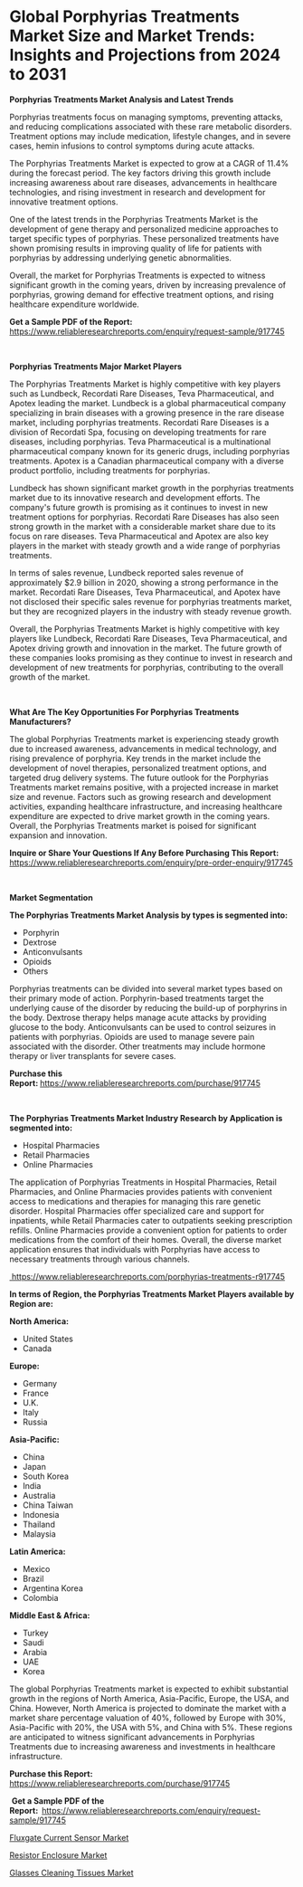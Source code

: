 <p><h1>Global Porphyrias Treatments Market Size and Market Trends: Insights and Projections from 2024 to 2031</h1></p><p><strong>Porphyrias Treatments Market Analysis and Latest Trends</strong></p>
<p><p>Porphyrias treatments focus on managing symptoms, preventing attacks, and reducing complications associated with these rare metabolic disorders. Treatment options may include medication, lifestyle changes, and in severe cases, hemin infusions to control symptoms during acute attacks.</p><p>The Porphyrias Treatments Market is expected to grow at a CAGR of 11.4% during the forecast period. The key factors driving this growth include increasing awareness about rare diseases, advancements in healthcare technologies, and rising investment in research and development for innovative treatment options.</p><p>One of the latest trends in the Porphyrias Treatments Market is the development of gene therapy and personalized medicine approaches to target specific types of porphyrias. These personalized treatments have shown promising results in improving quality of life for patients with porphyrias by addressing underlying genetic abnormalities.</p><p>Overall, the market for Porphyrias Treatments is expected to witness significant growth in the coming years, driven by increasing prevalence of porphyrias, growing demand for effective treatment options, and rising healthcare expenditure worldwide.</p></p>
<p><strong>Get a Sample PDF of the Report:&nbsp;</strong> <a href="https://www.reliableresearchreports.com/enquiry/request-sample/917745">https://www.reliableresearchreports.com/enquiry/request-sample/917745</a></p>
<p>&nbsp;</p>
<p><strong>Porphyrias Treatments Major Market Players</strong></p>
<p><p>The Porphyrias Treatments Market is highly competitive with key players such as Lundbeck, Recordati Rare Diseases, Teva Pharmaceutical, and Apotex leading the market. Lundbeck is a global pharmaceutical company specializing in brain diseases with a growing presence in the rare disease market, including porphyrias treatments. Recordati Rare Diseases is a division of Recordati Spa, focusing on developing treatments for rare diseases, including porphyrias. Teva Pharmaceutical is a multinational pharmaceutical company known for its generic drugs, including porphyrias treatments. Apotex is a Canadian pharmaceutical company with a diverse product portfolio, including treatments for porphyrias.</p><p>Lundbeck has shown significant market growth in the porphyrias treatments market due to its innovative research and development efforts. The company's future growth is promising as it continues to invest in new treatment options for porphyrias. Recordati Rare Diseases has also seen strong growth in the market with a considerable market share due to its focus on rare diseases. Teva Pharmaceutical and Apotex are also key players in the market with steady growth and a wide range of porphyrias treatments.</p><p>In terms of sales revenue, Lundbeck reported sales revenue of approximately $2.9 billion in 2020, showing a strong performance in the market. Recordati Rare Diseases, Teva Pharmaceutical, and Apotex have not disclosed their specific sales revenue for porphyrias treatments market, but they are recognized players in the industry with steady revenue growth.</p><p>Overall, the Porphyrias Treatments Market is highly competitive with key players like Lundbeck, Recordati Rare Diseases, Teva Pharmaceutical, and Apotex driving growth and innovation in the market. The future growth of these companies looks promising as they continue to invest in research and development of new treatments for porphyrias, contributing to the overall growth of the market.</p></p>
<p>&nbsp;</p>
<p><strong>What Are The Key Opportunities For Porphyrias Treatments Manufacturers?</strong></p>
<p><p>The global Porphyrias Treatments market is experiencing steady growth due to increased awareness, advancements in medical technology, and rising prevalence of porphyria. Key trends in the market include the development of novel therapies, personalized treatment options, and targeted drug delivery systems. The future outlook for the Porphyrias Treatments market remains positive, with a projected increase in market size and revenue. Factors such as growing research and development activities, expanding healthcare infrastructure, and increasing healthcare expenditure are expected to drive market growth in the coming years. Overall, the Porphyrias Treatments market is poised for significant expansion and innovation.</p></p>
<p><strong>Inquire or Share Your Questions If Any Before Purchasing This Report:</strong> <a href="https://www.reliableresearchreports.com/enquiry/pre-order-enquiry/917745">https://www.reliableresearchreports.com/enquiry/pre-order-enquiry/917745</a></p>
<p>&nbsp;</p>
<p><strong>Market Segmentation</strong></p>
<p><strong>The Porphyrias Treatments Market Analysis by types is segmented into:</strong></p>
<p><ul><li>Porphyrin</li><li>Dextrose</li><li>Anticonvulsants</li><li>Opioids</li><li>Others</li></ul></p>
<p><p>Porphyrias treatments can be divided into several market types based on their primary mode of action. Porphyrin-based treatments target the underlying cause of the disorder by reducing the build-up of porphyrins in the body. Dextrose therapy helps manage acute attacks by providing glucose to the body. Anticonvulsants can be used to control seizures in patients with porphyrias. Opioids are used to manage severe pain associated with the disorder. Other treatments may include hormone therapy or liver transplants for severe cases.</p></p>
<p><strong>Purchase this Report:&nbsp;</strong><a href="https://www.reliableresearchreports.com/purchase/917745">https://www.reliableresearchreports.com/purchase/917745</a></p>
<p>&nbsp;</p>
<p><strong>The Porphyrias Treatments Market Industry Research by Application is segmented into:</strong></p>
<p><ul><li>Hospital Pharmacies</li><li>Retail Pharmacies</li><li>Online Pharmacies</li></ul></p>
<p><p>The application of Porphyrias Treatments in Hospital Pharmacies, Retail Pharmacies, and Online Pharmacies provides patients with convenient access to medications and therapies for managing this rare genetic disorder. Hospital Pharmacies offer specialized care and support for inpatients, while Retail Pharmacies cater to outpatients seeking prescription refills. Online Pharmacies provide a convenient option for patients to order medications from the comfort of their homes. Overall, the diverse market application ensures that individuals with Porphyrias have access to necessary treatments through various channels.</p></p>
<p><a href="https://www.reliableresearchreports.com/porphyrias-treatments-r917745">&nbsp;https://www.reliableresearchreports.com/porphyrias-treatments-r917745</a></p>
<p><strong>In terms of Region, the Porphyrias Treatments Market Players available by Region are:</strong></p>
<p>
    <p> <strong> North America: </strong>
        <ul>
            <li>United States</li>
            <li>Canada</li>
        </ul>
        </p> 
    <p> <strong> Europe: </strong>
        <ul>
            <li>Germany</li>
            <li>France</li>
            <li>U.K.</li>
            <li>Italy</li>
            <li>Russia</li>
        </ul>
        </p> 
    <p> <strong> Asia-Pacific: </strong>
        <ul>
            <li>China</li>
            <li>Japan</li>
            <li>South Korea</li>
            <li>India</li>
            <li>Australia</li>
            <li>China Taiwan</li>
            <li>Indonesia</li>
            <li>Thailand</li>
            <li>Malaysia</li>
        </ul>
        </p> 
    <p> <strong> Latin America: </strong>
        <ul>
            <li>Mexico</li>
            <li>Brazil</li>
            <li>Argentina Korea</li>
            <li>Colombia</li>
        </ul>
        </p> 
    <p> <strong> Middle East & Africa: </strong>
        <ul>
            <li>Turkey</li>
            <li>Saudi</li>
            <li>Arabia</li>
            <li>UAE</li>
            <li>Korea</li>
        </ul>
    </p>
    </p>
<p><p>The global Porphyrias Treatments market is expected to exhibit substantial growth in the regions of North America, Asia-Pacific, Europe, the USA, and China. However, North America is projected to dominate the market with a market share percentage valuation of 40%, followed by Europe with 30%, Asia-Pacific with 20%, the USA with 5%, and China with 5%. These regions are anticipated to witness significant advancements in Porphyrias Treatments due to increasing awareness and investments in healthcare infrastructure.</p></p>
<p><strong>Purchase this Report: </strong><a href="https://www.reliableresearchreports.com/purchase/917745">https://www.reliableresearchreports.com/purchase/917745</a></p>
<p>&nbsp;<strong>Get a Sample PDF of the Report:&nbsp;&nbsp;</strong><a href="https://www.reliableresearchreports.com/enquiry/request-sample/917745">https://www.reliableresearchreports.com/enquiry/request-sample/917745</a></p>
<p><strong></strong></p>
<p><p><a href="https://www.linkedin.com/pulse/fluxgate-current-sensor-market-competitive-analysis-bmbhc">Fluxgate Current Sensor Market</a></p><p><a href="https://www.linkedin.com/pulse/analyzing-resistor-enclosure-market-global-industry-perspective-yvhsc">Resistor Enclosure Market</a></p><p><a href="https://www.linkedin.com/pulse/glasses-cleaning-tissuesnbspmarket-focuses-market-share-rfwef">Glasses Cleaning Tissues Market</a></p></p>